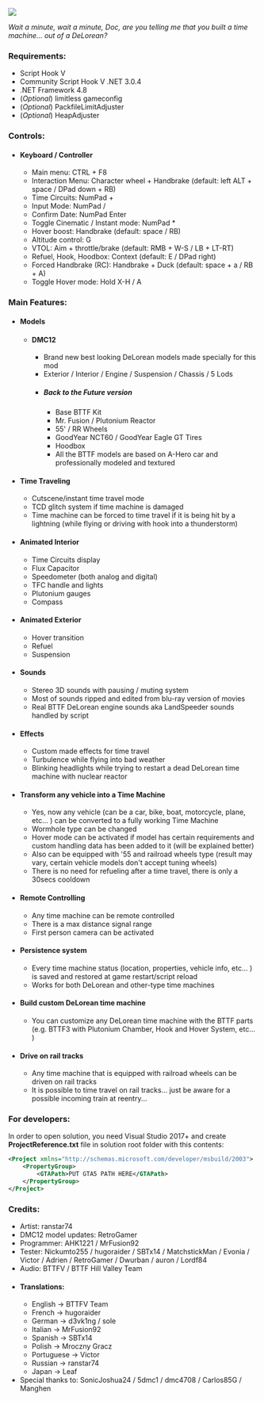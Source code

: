 ![](https://i.imgur.com/t4Qkym1.png)

*Wait a minute, wait a minute, Doc, are you telling me that you built a time machine... out of a DeLorean?*

### Requirements:
- Script Hook V
- Community Script Hook V .NET 3.0.4
- .NET Framework 4.8
- (*Optional*)  limitless gameconfig
- (*Optional*)  PackfileLimitAdjuster
- (*Optional*)  HeapAdjuster

### Controls:
- #### Keyboard / Controller
  - Main menu: CTRL + F8
  - Interaction Menu: Character wheel + Handbrake (default: left ALT + space / DPad down + RB)
  - Time Circuits: NumPad +
  - Input Mode: NumPad /
  - Confirm Date: NumPad Enter
  - Toggle Cinematic / Instant mode: NumPad *
  - Hover boost: Handbrake (default: space / RB)
  - Altitude control: G
  - VTOL: Aim + throttle/brake (default: RMB + W-S / LB + LT-RT)
  - Refuel, Hook, Hoodbox: Context (default: E / DPad right)
  - Forced Handbrake (RC): Handbrake + Duck (default: space + a / RB + A)
  - Toggle Hover mode: Hold X-H / A

### Main Features:
- #### Models
  - #### DMC12
    - Brand new best looking DeLorean models made specially for this mod
    - Exterior / Interior / Engine / Suspension / Chassis / 5 Lods
    - ##### Back to the Future version   
      - Base BTTF Kit
      - Mr. Fusion / Plutonium Reactor
      - 55' / RR Wheels
      - GoodYear NCT60 / GoodYear Eagle GT Tires
      - Hoodbox
      - All the BTTF models are based on A-Hero car and professionally modeled and textured
- #### Time Traveling
  - Cutscene/instant time travel mode
  - TCD glitch system if time machine is damaged
  - Time machine can be forced to time travel if it is being hit by a lightning (while flying or driving with hook into a thunderstorm)
- #### Animated Interior
  - Time Circuits display
  - Flux Capacitor
  - Speedometer (both analog and digital)
  - TFC handle and lights
  - Plutonium gauges
  - Compass
- #### Animated Exterior
  - Hover transition
  - Refuel
  - Suspension
- #### Sounds
  - Stereo 3D sounds with pausing / muting system
  - Most of sounds ripped and edited from blu-ray version of movies
  - Real BTTF DeLorean engine sounds aka LandSpeeder sounds handled by script
- #### Effects
  - Custom made effects for time travel
  - Turbulence while flying into bad weather
  - Blinking headlights while trying to restart a dead DeLorean time machine with nuclear reactor
- #### Transform any vehicle into a Time Machine
  - Yes, now any vehicle (can be a car, bike, boat, motorcycle, plane, etc... ) can be converted to a fully working Time Machine
  - Wormhole type can be changed
  - Hover mode can be activated if model has certain requirements and custom handling data has been added to it (will be explained better)
  - Also can be equipped with '55 and railroad wheels type (result may vary, certain vehicle models don't accept tuning wheels)
  - There is no need for refueling after a time travel, there is only a 30secs cooldown
- #### Remote Controlling
  - Any time machine can be remote controlled
  - There is a max distance signal range
  - First person camera can be activated
- #### Persistence system
  - Every time machine status (location, properties, vehicle info, etc... ) is saved and restored at game restart/script reload
  - Works for both DeLorean and other-type time machines
- #### Build custom DeLorean time machine
  - You can customize any DeLorean time machine with the BTTF parts (e.g. BTTF3 with Plutonium Chamber, Hook and Hover System, etc... )
- #### Drive on rail tracks
  - Any time machine that is equipped with railroad wheels can be driven on rail tracks
  - It is possible to time travel on rail tracks... just be aware for a possible incoming train at reentry...

### For developers:
In order to open solution, you need Visual Studio 2017+ and create **ProjectReference.txt** file in solution root folder with this contents:
```xml
<Project xmlns="http://schemas.microsoft.com/developer/msbuild/2003">
    <PropertyGroup>
        <GTAPath>PUT GTA5 PATH HERE</GTAPath>
    </PropertyGroup>
</Project>
```

### Credits:
- Artist: ranstar74
- DMC12 model updates: RetroGamer
- Programmer: AHK1221 / MrFusion92
- Tester: Nickumto255 / hugoraider / SBTx14 / MatchstickMan / Evonia / Victor / Adrien / RetroGamer / Dwurban / auron / Lordf84
- Audio: BTTFV / BTTF Hill Valley Team
- #### Translations:
  - English -> BTTFV Team
  - French -> hugoraider
  - German -> d3vk1ng / sole
  - Italian -> MrFusion92
  - Spanish -> SBTx14
  - Polish -> Mroczny Gracz
  - Portuguese -> Victor
  - Russian -> ranstar74
  - Japan -> Leaf
- Special thanks to: SonicJoshua24 / 5dmc1 / dmc4708 / Carlos85G / Manghen

